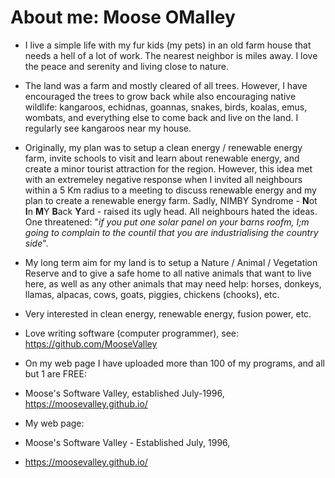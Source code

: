 # About me: Moose OMalley

* I live a simple life with my fur kids (my pets) in an old farm house that needs a hell of a lot of work.  The nearest neighbor is miles away.  I love the peace and serenity and living close to nature.

* The land was a farm and mostly cleared of all trees.  However, I have encouraged the trees to grow back while also encouraging native wildlife: kangaroos, echidnas, goannas, snakes, birds, koalas, emus, wombats, and everything else to come back and live on the land.  I regularly see kangaroos near my house.

* Originally, my plan was to setup a clean energy / renewable energy farm, invite schools to visit and learn about renewable energy, and create a minor tourist attraction for the region.  However, this idea met with an extremeley negative response when I invited all neighbours within a 5 Km radius to a meeting to discuss renewable energy and my plan to create a renewable energy farm.  Sadly, NIMBY Syndrome - **N**ot **I**n **M**Y **B**ack **Y**ard - raised its ugly head.  All neighbours hated the ideas.  One threatened: "<i>if you put one solar panel on your barns roofm, I;m going to complain to the countil that you are industrialising the country side</i>".

* My long term aim for my land is to setup a Nature / Animal / Vegetation Reserve and to give a safe home to all native animals that want to live here, as well as any other animals that may need help: horses, donkeys, llamas, alpacas, cows, goats, piggies, chickens (chooks), etc.

* Very interested in clean energy, renewable energy, fusion power, etc.

* Love writing software (computer programmer), see:
https://github.com/MooseValley

* On my web page I have uploaded more than 100 of my programs, and all but 1 are FREE:

* Moose's Software Valley, established July-1996,
https://moosevalley.github.io/

* My web page:
* Moose's Software Valley - Established July, 1996,
* https://moosevalley.github.io/

